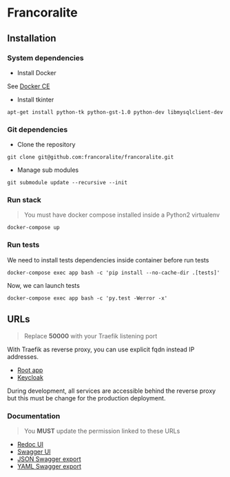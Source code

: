 # Francoralite

## Installation

### System dependencies


* Install Docker

See [Docker CE](https://docs.docker.com/install/#platform-support-matrix)

* Install tkinter

```
apt-get install python-tk python-gst-1.0 python-dev libmysqlclient-dev
```

### Git dependencies

* Clone the repository

```
git clone git@github.com:francoralite/francoralite.git
```

* Manage sub modules

```
git submodule update --recursive --init
```

### Run stack

> You must have docker compose installed inside a Python2 virtualenv

```
docker-compose up
```

### Run tests

We need to install tests dependencies inside container before run tests

```
docker-compose exec app bash -c 'pip install --no-cache-dir .[tests]'
```

Now, we can launch tests
```
docker-compose exec app bash -c 'py.test -Werror -x'
```

## URLs

> Replace **50000** with your Traefik listening port

With Traefik as reverse proxy, you can use explicit fqdn instead IP addresses.

* [Root app](http://nginx.francoralite.localhost:50000)
* [Keycloak](http://keycloak.francoralite.localhost:50000)

During development, all services are accessible behind the reverse proxy but this must be change for the production deployment.

### Documentation

> You **MUST** update the permission linked to these URLs

* [Redoc UI](http://nginx.francoralite.localhost:50000/redoc/)
* [Swagger UI](http://nginx.francoralite.localhost:50000/swagger/)
* [JSON Swagger export](http://nginx.francoralite.localhost:50000/swagger.json)
* [YAML Swagger export](http://nginx.francoralite.localhost:50000/swagger.yaml)
